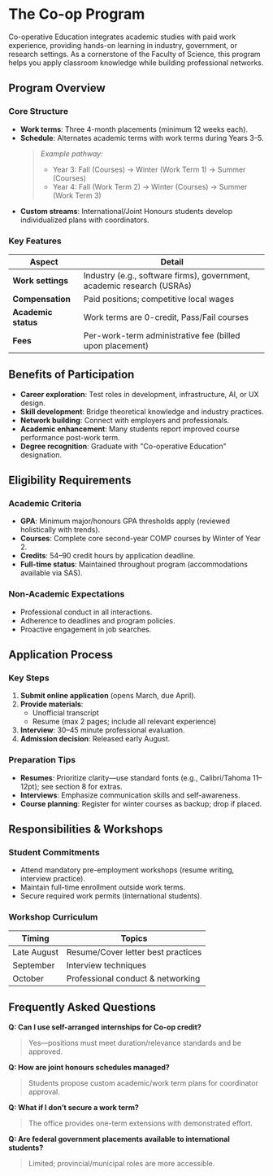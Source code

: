 # The Co-op Program  
Co-operative Education integrates academic studies with paid work experience, providing hands-on learning in industry, government, or research settings. As a cornerstone of the Faculty of Science, this program helps you apply classroom knowledge while building professional networks.  

## Program Overview  
### Core Structure  
- **Work terms**: Three 4-month placements (minimum 12 weeks each).  
- **Schedule**: Alternates academic terms with work terms during Years 3–5.  
  > *Example pathway:*  
  > - Year 3: Fall (Courses) → Winter (Work Term 1) → Summer (Courses)  
  > - Year 4: Fall (Work Term 2) → Winter (Courses) → Summer (Work Term 3)  
- **Custom streams**: International/Joint Honours students develop individualized plans with coordinators.  

### Key Features  
| Aspect               | Detail                                                                 |  
|----------------------|------------------------------------------------------------------------|  
| **Work settings**    | Industry (e.g., software firms), government, academic research (USRAs) |  
| **Compensation**     | Paid positions; competitive local wages                                |  
| **Academic status**  | Work terms are 0-credit, Pass/Fail courses                             |  
| **Fees**             | Per-work-term administrative fee (billed upon placement)               |  

## Benefits of Participation  
- **Career exploration**: Test roles in development, infrastructure, AI, or UX design.  
- **Skill development**: Bridge theoretical knowledge and industry practices.  
- **Network building**: Connect with employers and professionals.  
- **Academic enhancement**: Many students report improved course performance post-work term.  
- **Degree recognition**: Graduate with "Co-operative Education" designation.  

## Eligibility Requirements  
### Academic Criteria  
- **GPA**: Minimum major/honours GPA thresholds apply (reviewed holistically with trends).  
- **Courses**: Complete core second-year COMP courses by Winter of Year 2.  
- **Credits**: 54–90 credit hours by application deadline.  
- **Full-time status**: Maintained throughout program (accommodations available via SAS).  

### Non-Academic Expectations  
- Professional conduct in all interactions.  
- Adherence to deadlines and program policies.  
- Proactive engagement in job searches.  

## Application Process  
### Key Steps  
1. **Submit online application** (opens March, due April).  
2. **Provide materials**:  
   - Unofficial transcript  
   - Resume (max 2 pages; include all relevant experience)  
3. **Interview**: 30–45 minute professional evaluation.  
4. **Admission decision**: Released early August.  

### Preparation Tips  
- **Resumes**: Prioritize clarity—use standard fonts (e.g., Calibri/Tahoma 11–12pt); see section 8 for extras.
- **Interviews**: Emphasize communication skills and self-awareness.  
- **Course planning**: Register for winter courses as backup; drop if placed.  

## Responsibilities & Workshops  
### Student Commitments  
- Attend mandatory pre-employment workshops (resume writing, interview practice).  
- Maintain full-time enrollment outside work terms.  
- Secure required work permits (international students).  

### Workshop Curriculum  
| Timing       | Topics                                  |  
|--------------|-----------------------------------------|  
| Late August  | Resume/Cover letter best practices      |  
| September    | Interview techniques                    |  
| October      | Professional conduct & networking       |  

## Frequently Asked Questions  
**Q: Can I use self-arranged internships for Co-op credit?**  
> Yes—positions must meet duration/relevance standards and be approved.  

**Q: How are joint honours schedules managed?**  
> Students propose custom academic/work term plans for coordinator approval.  

**Q: What if I don’t secure a work term?**  
> The office provides one-term extensions with demonstrated effort.  

**Q: Are federal government placements available to international students?**  
> Limited; provincial/municipal roles are more accessible.  
